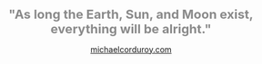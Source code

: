 
<div align = "center">
<h1 align="center" style="font-size: 22px; opacity: 0.5;"> "As long the Earth, Sun, and Moon exist, everything will be alright."</h1>

<a href = "https://michaelcorduroy.com">michaelcorduroy.com</a>
</div>
